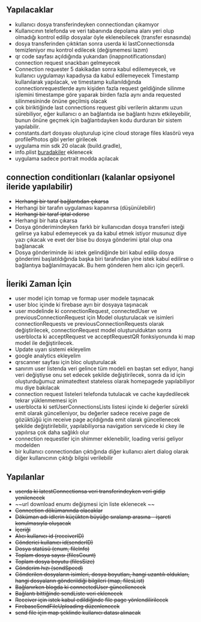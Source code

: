 
## Yapılacaklar
 - kullanıcı dosya transferindeyken connectiondan çıkamıyor
 - Kullanıcının telefonda ve veri tabanında depolama alanı yeri olup olmadığı kontrol edilip dosyalar öyle eklenebilecek (transfer esnasında)
 - dosya transferinden çıktıktan sonra userda ki lastConnectionsda temizleniyor mu kontrol edilecek (değişmemesi lazım)
 - qr code sayfası açıldığında yukarıdan (inappnotificationsdan) connection request snackbarı gelmeyecek
 - Connection requester 5 dakikadan sonra kabul edilemeyecek, ve kullanıcı uygulamayı kapadıysa da kabul edilemeyecek
Timestamp kullanılarak yapılacak, ve timestamp kullanıldığında connectionrequestlerde aynı kişiden fazla request geldiğinde silinme işlemini timestampe göre yaparak birden fazla aynı anda requested silinmesininde önüne geçilmiş olacak
 - çok biriktiğinde last connections request gibi verilerin aktarımı uzun sürebiliyor, eğer kullanıcı o an bağlantıda ise bağlantı hızını etkileyebilir, bunun önüne geçmek için bağlantıdayken kodu durduran bir sistem yapılabilir. 
 - constants.dart dosyası oluşturulup içine cloud storage files klasörü veya profilePhotos gibi yerler girilecek
 - uygulama min sdk 20 olacak (build.gradle),
 - info.plist [buradakiler](https://pub.dev/packages/qr_code_scanner) eklenecek
 - uygulama sadece portrait modda açılacak

## connection conditionları (kalanlar opsiyonel ileride yapılabilir)
 - ~~Herhangi bir taraf bağlantıdan çıkarsa~~
 - Herhangi bir tarafın uygulaması kapanırsa (düşünülebilir)
 - ~~Herhangi bir taraf iptal ederse~~
 - Herhangi bir hata çıkarsa
 - Dosya gönderimindeyken farklı bir kullanıcıdan dosya transferi isteği gelirse ya kabul edemeyecek ya da kabul etmek istiyor musunuz diye yazı çıkacak ve evet der bise bu dosya gönderimi iptal olup ona bağlanacak
 - Dosya gönderiminde iki istek gelindiğinde biri kabul edilip dosya gönderimi başlatıldığında başka biri tarafından yine istek kabul edilirse o bağlantıya bağlanılmayacak. Bu hem gönderen hem alıcı için geçerli.
## İleriki Zaman İçin
 - user model için tomap ve formap user modele taşınacak
 - user bloc içinde ki firebase ayrı bir dosyaya taşınacak
 - user modelinde ki connectionRequest, connectedUser ve previousConnectionRequest için Model oluşturulacak ve isimleri connectionRequests ve previousConnectionRequests olarak değiştirilecek, connectionRequest model oluşturulduktan sonra userblocta ki acceptRequest ve acceptRequestQR fonksiyonunda ki map model ile değiştirilecek.
 - Update uyarı sistemi ekleyelim
 - google analytics ekleyelim
 - qrscanner sayfası için bloc oluşturulacak
 - sanırım user listenda veri gelince tüm modeli en baştan set ediyor, hangi veri değiştiyse onu set edecek şekilde değiştirilecek, sonra da id için oluşturduğumuz animatedtext stateless olarak homepagede yapılabiliyor mu diye bakılacak
 - connection request listeleri telefonda tutulacak ve cache kaydedilecek tekrar yüklenmemesi için
 - userblocta ki setUserConnectionsLists listesi içinde ki değerler sürekli emit olarak güncelleniyor, bu değerler sadece receive page de gözüktüğü için receive page açıldığında emit olarak güncellenecek şekilde değiştirilebilir, yapılabiliyorsa navigation servicede ki ckey ile yapılırsa çok daha sağlıklı olur
 - connection requestler için shimmer eklenebilir,  loading verisi geliyor modelden
 - bir kullanıcı connectiondan çıktığında diğer kullanıcı alert dialog olarak diğer kullanıcının çıktığı bilgisi verilebilir

## Yapılanlar

 - ~~userda ki latestConnectionsa veri transferindeyken veri gidip yenilenecek~~
 - ~~url download enumı değişmesi için liste eklenecek ~~
 - ~~Connection dökümanında olacaklar~~
 - ~~Döküman adı idlerin küçükten büyüğe sıralanıp arasına - işareti konulmasıyla oluşacak~~
 - ~~İçeriği~~
 - ~~Alıcı kullanıcı id (receiverID)~~
 - ~~Gönderici kullanıcı id(senderID)~~
 - ~~Dosya statüsü  (enum, fileInfo)~~
 - ~~Toplam dosya sayısı (filesCount)~~
 - ~~Toplam dosya boyutu (filesSize)~~
 - ~~Gönderim hızı (sendSpeed)~~
 - ~~Gönderilen dosyaların isimleri, dosya boyutları, hangi uzantılı oldukları, hangi dosyaların gönderildiği bilgileri (map, filesList)~~
 - ~~Bağlanırken blogda ki connectedUser güncellenecek~~
 - ~~Bağlantı bittiğinde sendListe veri eklenecek~~
 - ~~Receiver için istek kabul edildiğinde file page yönlendilirilecek~~
 - ~~FirebaseSendFileUploading düzenlenecek~~
 - ~~send file için map şeklinde kullanıcı datası alınacak~~

